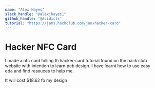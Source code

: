 ```yaml
---
name: "Alex Hayes"
slack_handle: "@alexjhayes1"
github_handle: "@Acidicts"
tutorial: "https://jams.hackclub.com/jam/hacker-card"
---
```


# Hacker NFC Card

<!-- Describe your board in 2-3 sentences. What are you making? What will it do? -->
I made a nfc card folling th hacker-card tutorial found on the hack club website with intention to learn pcb design. I have learnt how to use easy eda and find resouces to help me.

<!-- How much is it going to cost? -->
It will cost $18.62 fo my design
